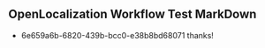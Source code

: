## OpenLocalization Workflow Test MarkDown
* 6e659a6b-6820-439b-bcc0-e38b8bd68071 thanks!

<!--HONumber=Jul16_HO4-->


